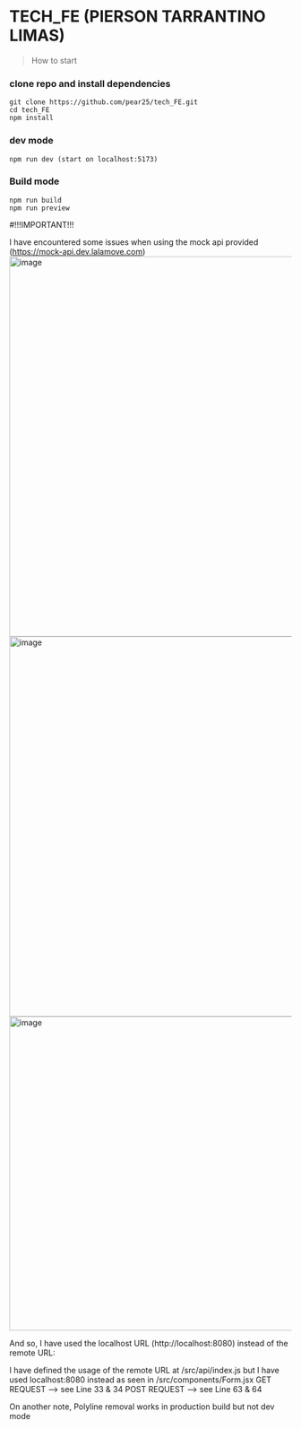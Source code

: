 # TECH_FE (PIERSON TARRANTINO LIMAS)
> How to start
### clone repo and install dependencies

```
git clone https://github.com/pear25/tech_FE.git
cd tech_FE
npm install
```
### dev mode
```
npm run dev (start on localhost:5173)
```

### Build mode
```
npm run build
npm run preview
```
#!!!IMPORTANT!!!

I have encountered some issues when using the mock api provided (https://mock-api.dev.lalamove.com)
<img width="678" alt="image" src="https://github.com/pear25/tech_FE/assets/82131191/c2e46758-2a6d-4e81-b7f2-67ef2282d3ea">
<img width="678" alt="image" src="https://github.com/pear25/tech_FE/assets/82131191/bbf12fa8-0161-418c-9c82-8efda6f3a5fb">
<img width="560" alt="image" src="https://github.com/pear25/tech_FE/assets/82131191/d342ce68-e8ae-48c5-afdb-054e80cfdb5f">

And so, I have used the localhost URL (http://localhost:8080) instead of the remote URL:

I have defined the usage of the remote URL at /src/api/index.js
but I have used localhost:8080 instead as seen in /src/components/Form.jsx
GET REQUEST --> see Line 33 & 34
POST REQUEST --> see Line 63 & 64

On another note, Polyline removal works in production build but not dev mode





